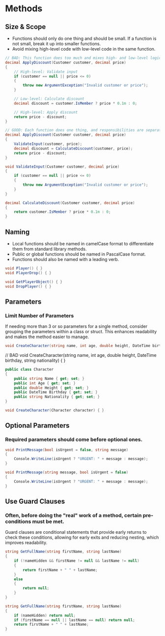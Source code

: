 # Methods

## Size & Scope
- Functions should only do one thing and should be small. If a function is not small, break it up into smaller functions.
- Avoid mixing high-level code with low-level code in the same function.


```c# title="BAD"
// BAD: This function does too much and mixes high- and low-level logic
decimal ApplyDiscount(Customer customer, decimal price)
{
    // High-level: Validate input
    if (customer == null || price <= 0)
    {
        throw new ArgumentException("Invalid customer or price");
    }

    // Low-level: Calculate discount
    decimal discount = customer.IsMember ? price * 0.1m : 0;

    // High-level: Apply discount
    return price - discount;
}

```

```c# title="GOOD"
// GOOD: Each function does one thing, and responsibilities are separated
decimal ApplyDiscount(Customer customer, decimal price)
{
    ValidateInput(customer, price);
    decimal discount = CalculateDiscount(customer, price);
    return price - discount;
}

void ValidateInput(Customer customer, decimal price)
{
    if (customer == null || price <= 0)
    {
        throw new ArgumentException("Invalid customer or price");
    }
}

decimal CalculateDiscount(Customer customer, decimal price)
{
    return customer.IsMember ? price * 0.1m : 0;
}
```


## Naming
- Local functions should be named in camelCase format to differentiate them from standard library methods.
- Public or global functions should be named in PascalCase format.
- Functions should also be named with a leading verb.

```c# title="BAD"
void Player() { }
void PlayerDrop() { }
```
```c# title="GOOD"
void GetPlayerObject() { }
void DropPlayer() { }
```

## Parameters

### Limit Number of Parameters
If needing more than 3 or so parameters for a single method, consider grouping the parameters within a class or struct.
This enhances readability and makes the method easier to manage.


```c# title="BAD"
void CreateCharacter(string name, int age, double height, DateTime birthday, string nationality) { }
```
// BAD
void CreateCharacter(string name, int age, double height, DateTime birthday, string nationality) { }

```c# title="GOOD"
public class Character
{
    public string Name { get; set; }
    public int Age { get; set; }
    public double Height { get; set; }
    public DateTime Birthday { get; set; }
    public string Nationality { get; set; }
}

void CreateCharacter(Character character) { }
```



## Optional Parameters
### Required parameters should come before optional ones.

```c# title="BAD"
void PrintMessage(bool isUrgent = false, string message)
{
    Console.WriteLine(isUrgent ? "URGENT: " + message : message);
}
```
```c# title="GOOD"
void PrintMessage(string message, bool isUrgent = false)
{
    Console.WriteLine(isUrgent ? "URGENT: " + message : message);
}
```


## Use Guard Clauses
### Often, before doing the "real" work of a method, certain pre-conditions must be met.
Guard clauses are conditional statements that provide early returns to check these conditions,
allowing for early exits and reducing nesting, which improves readability.


```c# title="BAD"
string GetFullName(string firstName, string lastName)
{
    if (!nameHidden && firstName != null && lastName != null)
    {
        return firstName + " " + lastName;
    }
    else
    {
        return null;
    }
}

```
```c# title="GOOD"
string GetFullName(string firstName, string lastName)
{
    if (nameHidden) return null;
    if (firstName == null || lastName == null) return null;
    return firstName + " " + lastName;
}
```